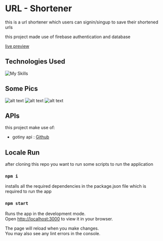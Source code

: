 # URL - Shortener

this is a url shortener which users can signin/singup to save their shortened urls

this project made use of firebase authentication and database

[live preview](https://url-shortener-pi-seven.vercel.app)

## Technologies Used

![My Skills](https://skillicons.dev/icons?i=js,react,redux,tailwind,firebase)

## Some Pics

![alt text](https://www.linkpicture.com/q/image_2023-02-02_105948394.png)
![alt text](https://www.linkpicture.com/q/image_2023-02-02_110126516.png)
![alt text](https://www.linkpicture.com/q/image_2023-02-02_110207978.png)

## APIs

this project make use of:

- gotiny api : [Github](https://github.com/robvanbakel/gotiny-api)

## Locale Run

after cloning this repo you want to run some scripts to run the application

### `npm i`

installs all the required dependencies in the package.json file which is required to run the app

### `npm start`

Runs the app in the development mode.\
Open [http://localhost:3000](http://localhost:3000) to view it in your browser.

The page will reload when you make changes.\
You may also see any lint errors in the console.
